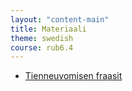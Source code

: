 ```yaml
---
layout: "content-main"
title: Materiaali
theme: swedish
course: rub6.4
---
```


- [Tienneuvomisen fraasit](/media/rub6/tienneuvominen.pdf)
